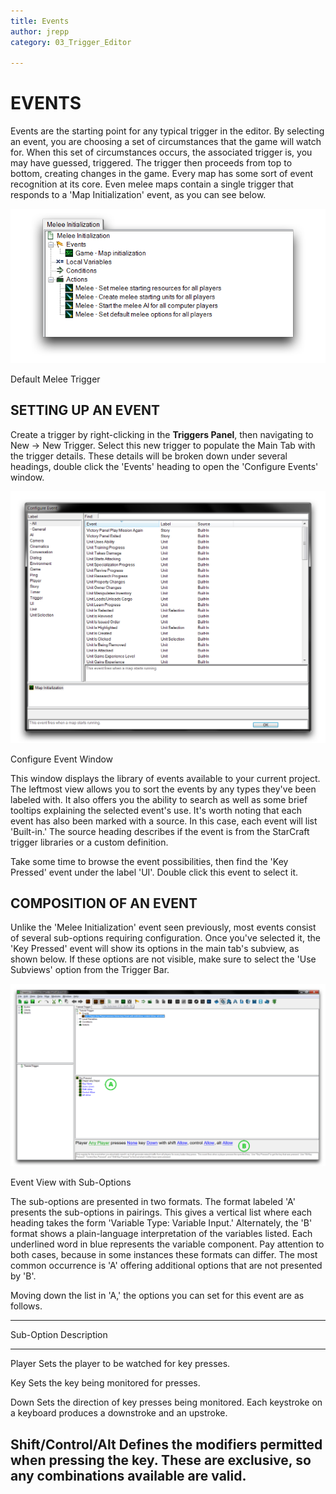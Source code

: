 ```yaml
---
title: Events
author: jrepp
category: 03_Trigger_Editor

---
```

EVENTS
======

Events are the starting point for any typical trigger in the editor. By
selecting an event, you are choosing a set of circumstances that the
game will watch for. When this set of circumstances occurs, the
associated trigger is, you may have guessed, triggered. The trigger then
proceeds from top to bottom, creating changes in the game. Every map has
some sort of event recognition at its core. Even melee maps contain a
single trigger that responds to a 'Map Initialization' event, as you can
see below.

![Image](./035_Events/image1.png)

Default Melee Trigger

SETTING UP AN EVENT
-------------------

Create a trigger by right-clicking in the **Triggers Panel**, then
navigating to New -\> New Trigger. Select this new trigger to populate
the Main Tab with the trigger details. These details will be broken down
under several headings, double click the 'Events' heading to open the
'Configure Events' window.

![Image](./035_Events/image2.png)

Configure Event Window

This window displays the library of events available to your current
project. The leftmost view allows you to sort the events by any types
they've been labeled with. It also offers you the ability to search as
well as some brief tooltips explaining the selected event's use. It's
worth noting that each event has also been marked with a source. In this
case, each event will list 'Built-in.' The source heading describes if
the event is from the StarCraft trigger libraries or a custom
definition.

Take some time to browse the event possibilities, then find the 'Key
Pressed' event under the label 'UI'. Double click this event to select
it.

COMPOSITION OF AN EVENT
-----------------------

Unlike the 'Melee Initialization' event seen previously, most events
consist of several sub-options requiring configuration. Once you've
selected it, the 'Key Pressed' event will show its options in the main
tab's subview, as shown below. If these options are not visible, make
sure to select the 'Use Subviews' option from the Trigger Bar.

![Image](./035_Events/image3.png)

Event View with Sub-Options

The sub-options are presented in two formats. The format labeled 'A'
presents the sub-options in pairings. This gives a vertical list where
each heading takes the form 'Variable Type: Variable Input.'
Alternately, the 'B' format shows a plain-language interpretation of the
variables listed. Each underlined word in blue represents the variable
component. Pay attention to both cases, because in some instances these
formats can differ. The most common occurrence is 'A' offering
additional options that are not presented by 'B'.

Moving down the list in 'A,' the options you can set for this event are
as follows.

  --------------------------------------------------------------------------------
  Sub-Option          Description
  ------------------- ------------------------------------------------------------
  Player              Sets the player to be watched for key presses.

  Key                 Sets the key being monitored for presses.

  Down                Sets the direction of key presses being monitored. Each
                      keystroke on a keyboard produces a downstroke and an
                      upstroke.

  Shift/Control/Alt   Defines the modifiers permitted when pressing the key. These
                      are exclusive, so any combinations available are valid.
  --------------------------------------------------------------------------------

